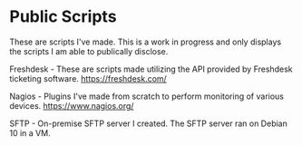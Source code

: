 # Public Scripts

These are scripts I've made. This is a work in progress and only displays the scripts I am able to publically disclose.

Freshdesk - These are scripts made utilizing the API provided by Freshdesk ticketing software. 
https://freshdesk.com/

Nagios - Plugins I've made from scratch to perform monitoring of various devices.
https://www.nagios.org/

SFTP - On-premise SFTP server I created. The SFTP server ran on Debian 10 in a VM. 
